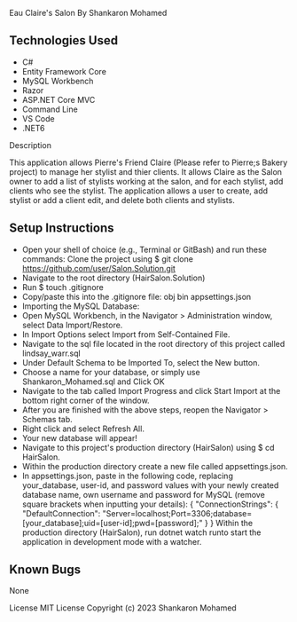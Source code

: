 Eau Claire's Salon
By Shankaron Mohamed 
## Technologies Used
- C#
- Entity Framework Core
- MySQL Workbench
- Razor
- ASP.NET Core MVC
- Command Line
- VS Code
- .NET6

Description

This application allows Pierre's Friend Claire (Please refer to Pierre;s Bakery project) to manage her stylist and thier clients. It allows Claire as the Salon owner to add a list of stylists working at the salon, and for each stylist, add clients who see the stylist. 
The application allows a user to create, add stylist or add a client edit, and delete both clients and stylists. 


## Setup Instructions
- Open your shell of choice (e.g., Terminal or GitBash) and run these commands:
Clone the project using $ git clone https://github.com/user/Salon.Solution.git
- Navigate to the root directory (HairSalon.Solution)
- Run $ touch .gitignore
- Copy/paste this into the .gitignore file: obj bin appsettings.json
- Importing the MySQL Database:
- Open MySQL Workbench, in the Navigator > Administration window, select Data Import/Restore.
- In Import Options select Import from Self-Contained File.
- Navigate to the sql file located in the root directory of this project called lindsay_warr.sql
- Under Default Schema to be Imported To, select the New button.
- Choose a name for your database, or simply use Shankaron_Mohamed.sql and
Click OK
- Navigate to the tab called Import Progress and click Start Import at the bottom right corner of the window.
- After you are finished with the above steps, reopen the Navigator > Schemas tab.
- Right click and select Refresh All.
- Your new database will appear!
- Navigate to this project's production directory (HairSalon) using $ cd HairSalon.
- Within the production directory create a new file called appsettings.json.
- In appsettings.json, paste in the following code, replacing your_database, user-id, and password values with your newly created database name, own username and password for MySQL (remove square brackets when inputting your details): {   "ConnectionStrings": { "DefaultConnection": "Server=localhost;Port=3306;database=[your_database];uid=[user-id];pwd=[password];"   } }
Within the production directory (HairSalon), run dotnet watch runto start the application in development mode with a watcher.
## Known Bugs
None

License
MIT License Copyright (c) 2023 Shankaron Mohamed 
